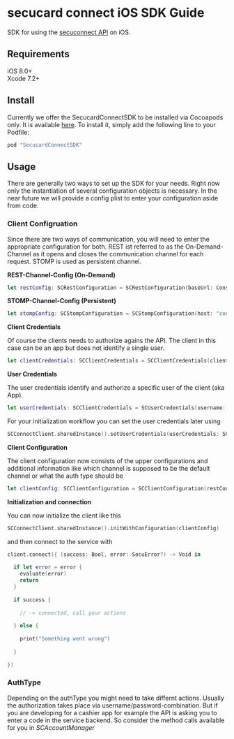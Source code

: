 # secucard connect iOS SDK Guide

SDK for using the [secuconnect API](http://developer.secuconnect.com/) on iOS.

## Requirements

iOS 8.0+  
Xcode 7.2+

## Install

Currently we offer the SecucardConnectSDK to be installed via Cocoapods only. It is available [here](http://cocoapods.org/). To install it, simply add the following line to your Podfile:

```ruby
pod "SecucardConnectSDK"
```

## Usage

There are generally two ways to set up the SDK for your needs. Right now only the instantiation of several configuration objects is necessary. In the near future we will provide a config plist to enter your configuration aside from code.

### Client Configruation

Since there are two ways of communication, you will need to enter the appropriate configuration for both. REST ist referred to as the On-Demand-Channel as it opens and closes the communication channel for each request. STOMP is used as persistent channel.

**REST-Channel-Config (On-Demand)**

```swift
let restConfig: SCRestConfiguration = SCRestConfiguration(baseUrl: Constants.apiBaseUrl, andAuthUrl: Constants.baseUrl)
```

**STOMP-Channel-Config (Persistent)**

```swift
let stompConfig: SCStompConfiguration = SCStompConfiguration(host: "connect.secucard.com", andVHost: "/", port: "61614", userId: "", password: "", useSSL: true, replyQueue: "/temp-queue/main", connectionTimeoutSec: 30, socketTimeoutSec: 30, heartbeatMs: 40000, basicDestination: "/exchange/connect.api/")
```

**Client Credentials**

Of course the clients needs to authorize agains the API. The client in this case can be an app but does not identify a single user. 

```swift
let clientCredentials: SCClientCredentials = SCClientCredentials(clientId: "611c00ec6b2be6c77c2338774f50040x", clientSecret: "dc1f422dde755f0b1c4ac04e7efabcc4c78870691fe783266d7d6c89439925eb")
```

**User Credentials**

The user credentials identify and authorize a specific user of the client (aka App). 

```swift
let userCredentials: SCClientCredentials = SCUserCredentials(username: "User", andPassword: "pa**wo**")
```

For your initialization workflow you can set the user credentials later using 

```swift
SCConnectClient.sharedInstance().setUserCredentials(userCredentials: SCUserCredentials)
```

**Client Configuration**

The client configuration now consists of the upper configurations and additional information like which channel is supposed to be the default channel or what the  auth type should be

```swift
let clientConfig: SCClientConfiguration = SCClientConfiguration(restConfiguration: restConfig, stompConfiguration: stompConfig, defaultChannel: OnDemandChannel, stompEnabled: true, oauthUrl: Constants.baseUrl, clientCredentials: clientCredentials, userCredentials: userCredentials, deviceId: uuid, authType: "device")     
```
**Initialization and connection**

You can now initialize the client like this

```swift
SCConnectClient.sharedInstance().initWithConfiguration(clientConfig)
```

and then connect to the service with

```swift
client.connect({ (success: Bool, error: SecuError?) -> Void in
  
  if let error = error {
    evaluate(error)
    return
  }
  
  if success {
    
    // -> connected, call your actions
    
  } else {
    
    print("Something went wrong")
    
  }
  
})
```

### AuthType

Depending on the authType you might need to take differnt actions. Usually the authorization takes place via username/password-combination. But if you are developing for a cashier app for example the API is asking you to enter a code in the service backend. So consider the method calls available for you in *SCAccountManager*